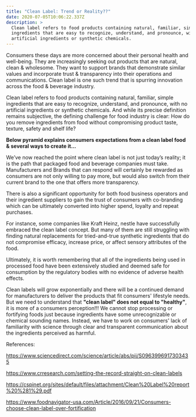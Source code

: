 ```yaml
---
title: "Clean Label: Trend or Reality??"
date: 2020-07-05T10:06:22.337Z
description: >
  Clean label refers to food products containing natural, familiar, simple
  ingredients that are easy to recognize, understand, and pronounce, with no
  artificial ingredients or synthetic chemicals.
---
```

Consumers these days are more concerned about their personal health and well-being. They are increasingly seeking out products that are natural, clean & wholesome. They want to support brands that demonstrate similar values and incorporate trust & transparency into their operations and communications. Clean label is one such trend that is spurring innovation across the food & beverage industry.

Clean label refers to food products containing natural, familiar, simple ingredients that are easy to recognize, understand, and pronounce, with no artificial ingredients or synthetic chemicals. And while its precise definition remains subjective, the defining challenge for food industry is clear: How do you remove ingredients from food without compromising product taste, texture, safety and shelf life? 

**Below pyramid explains consumers expectations from a clean label food & several ways to create it...**

We’ve now reached the point where clean label is not just today’s reality; it is the path that packaged food and beverage companies must take. Manufacturers and Brands that can respond will certainly be rewarded as consumers are not only willing to pay more, but would also switch from their current brand to the one that offers more transparency.

There is also a significant opportunity for both food business operators and their ingredient suppliers to gain the trust of consumers with co-branding which can be ultimately converted into higher spend, loyalty and repeat purchases.

For instance, some companies like Kraft Heinz, nestle have successfully embraced the clean label concept. But many of them are still struggling with finding natural replacements for tried-and-true synthetic ingredients that do not compromise efficacy, increase price, or affect sensory attributes of the food. 

Ultimately, it is worth remembering that all of the ingredients being used in processed food have been extensively studied and deemed safe for consumption by the regulatory bodies with no evidence of adverse health effects. 

Clean labels will grow exponentially and there will be a continued demand for manufacturers to deliver the products that fit consumers' lifestyle needs. But we need to understand that **"clean label" does not equal to "healthy"**, it is more of a consumers perception!!! We cannot stop processing or fortifying foods just because ingredients have some unrecognizable or chemical sounding names. Instead, we have to work on consumers' lack of familiarity with science through clear and transparent communication about the ingredients perceived as harmful.

References:

<https://www.sciencedirect.com/science/article/abs/pii/S0963996917303435>

<https://www.crresearch.com/setting-the-record-straight-on-clean-labels>

<https://cspinet.org/sites/default/files/attachment/Clean%20Label%20report%20%281%29.pdf>

<https://www.foodnavigator-usa.com/Article/2016/09/21/Consumers-choose-clean-label-over-fortification>







<!--EndFragment-->